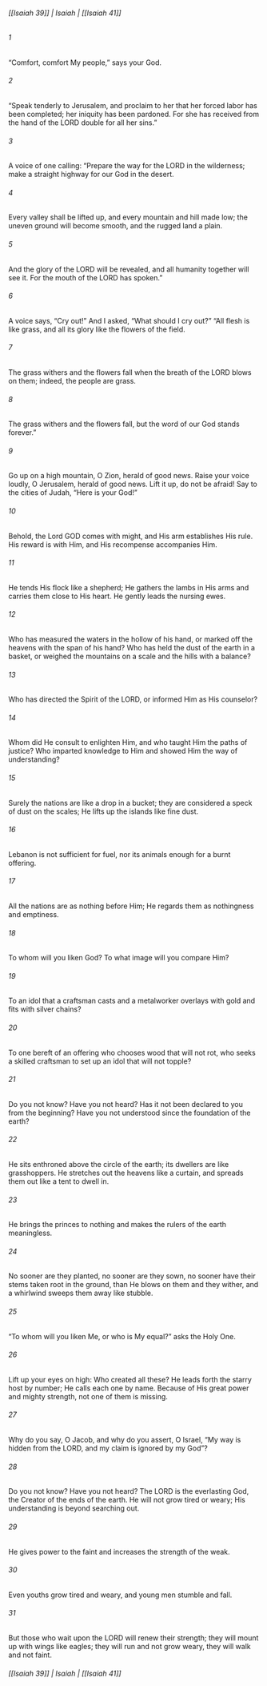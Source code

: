 ###### [[Isaiah 39]] | Isaiah | [[Isaiah 41]]

###### 1
“Comfort, comfort My people,” says your God.
###### 2
“Speak tenderly to Jerusalem, and proclaim to her that her forced labor has been completed; her iniquity has been pardoned. For she has received from the hand of the LORD double for all her sins.”
###### 3
A voice of one calling: “Prepare the way for the LORD in the wilderness; make a straight highway for our God in the desert.
###### 4
Every valley shall be lifted up, and every mountain and hill made low; the uneven ground will become smooth, and the rugged land a plain.
###### 5
And the glory of the LORD will be revealed, and all humanity together will see it. For the mouth of the LORD has spoken.”
###### 6
A voice says, “Cry out!” And I asked, “What should I cry out?” “All flesh is like grass, and all its glory like the flowers of the field.
###### 7
The grass withers and the flowers fall when the breath of the LORD blows on them; indeed, the people are grass.
###### 8
The grass withers and the flowers fall, but the word of our God stands forever.”
###### 9
Go up on a high mountain, O Zion, herald of good news. Raise your voice loudly, O Jerusalem, herald of good news. Lift it up, do not be afraid! Say to the cities of Judah, “Here is your God!”
###### 10
Behold, the Lord GOD comes with might, and His arm establishes His rule. His reward is with Him, and His recompense accompanies Him.
###### 11
He tends His flock like a shepherd; He gathers the lambs in His arms and carries them close to His heart. He gently leads the nursing ewes.
###### 12
Who has measured the waters in the hollow of his hand, or marked off the heavens with the span of his hand? Who has held the dust of the earth in a basket, or weighed the mountains on a scale and the hills with a balance?
###### 13
Who has directed the Spirit of the LORD, or informed Him as His counselor?
###### 14
Whom did He consult to enlighten Him, and who taught Him the paths of justice? Who imparted knowledge to Him and showed Him the way of understanding?
###### 15
Surely the nations are like a drop in a bucket; they are considered a speck of dust on the scales; He lifts up the islands like fine dust.
###### 16
Lebanon is not sufficient for fuel, nor its animals enough for a burnt offering.
###### 17
All the nations are as nothing before Him; He regards them as nothingness and emptiness.
###### 18
To whom will you liken God? To what image will you compare Him?
###### 19
To an idol that a craftsman casts and a metalworker overlays with gold and fits with silver chains?
###### 20
To one bereft of an offering who chooses wood that will not rot, who seeks a skilled craftsman to set up an idol that will not topple?
###### 21
Do you not know? Have you not heard? Has it not been declared to you from the beginning? Have you not understood since the foundation of the earth?
###### 22
He sits enthroned above the circle of the earth; its dwellers are like grasshoppers. He stretches out the heavens like a curtain, and spreads them out like a tent to dwell in.
###### 23
He brings the princes to nothing and makes the rulers of the earth meaningless.
###### 24
No sooner are they planted, no sooner are they sown, no sooner have their stems taken root in the ground, than He blows on them and they wither, and a whirlwind sweeps them away like stubble.
###### 25
“To whom will you liken Me, or who is My equal?” asks the Holy One.
###### 26
Lift up your eyes on high: Who created all these? He leads forth the starry host by number; He calls each one by name. Because of His great power and mighty strength, not one of them is missing.
###### 27
Why do you say, O Jacob, and why do you assert, O Israel, “My way is hidden from the LORD, and my claim is ignored by my God”?
###### 28
Do you not know? Have you not heard? The LORD is the everlasting God, the Creator of the ends of the earth. He will not grow tired or weary; His understanding is beyond searching out.
###### 29
He gives power to the faint and increases the strength of the weak.
###### 30
Even youths grow tired and weary, and young men stumble and fall.
###### 31
But those who wait upon the LORD will renew their strength; they will mount up with wings like eagles; they will run and not grow weary, they will walk and not faint.

###### [[Isaiah 39]] | Isaiah | [[Isaiah 41]]
